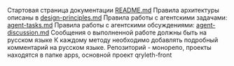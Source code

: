 Стартовая страница документации [README.md](docs/README.md)
Правила архитектуры описаны в [design-principles.md](docs/architecture/design-principles.md)
Правила работы с агентскими задачами: [agent-tasks.md](docs/development/workflows/agent-tasks.md)
Правила работы с агентскими обсуждениями: [agent-discussion.md](docs/development/workflows/agent-discussion.md)
Сообщения о выполненной работе должны быть на русском языке
К каждому методу необходимо добавлять подробный комментарий на русском языке.
Репозиторий - монорепо, проекты находятся в папке apps, основной проект qryleth-front 
